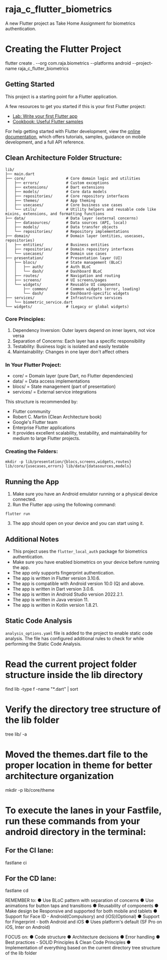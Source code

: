 # raja_c_flutter_biometrics

A new Flutter project as Take Home Assignment for biometrics authentication.

# Creating the Flutter Project
flutter create . --org com.raja.biometrics --platforms android --project-name raja_c_flutter_biometrics

## Getting Started

This project is a starting point for a Flutter application.

A few resources to get you started if this is your first Flutter project:

- [Lab: Write your first Flutter app](https://docs.flutter.dev/get-started/codelab)
- [Cookbook: Useful Flutter samples](https://docs.flutter.dev/cookbook)

For help getting started with Flutter development, view the
[online documentation](https://docs.flutter.dev/), which offers tutorials,
samples, guidance on mobile development, and a full API reference.

## Clean Architecture Folder Structure:
```
lib/
├── main.dart
├── core/                  # Core domain logic and utilities
│   ├── errors/            # Custom exceptions
│   ├── extensions/        # Dart extensions
│   ├── models/            # Core data models
│   ├── repositories/      # Core repository interfaces
│   ├── themes/            # App theming
│   ├── usecases/          # Core business use cases
│   └── utils/             # Utility helpers and reusable code like mixins, extensions, and formatting functions
├── data/                  # Data layer (external concerns)
│   ├── datasources/       # Data sources (API, local)
│   ├── models/            # Data transfer objects
│   └── repositories/      # Repository implementations
├── domain/                # Domain layer (entities, usecases, repositories)
│   ├── entities/          # Business entities
│   ├── repositories/      # Domain repository interfaces
│   └── usecases/          # Domain use cases
├── presentation/          # Presentation layer (UI)
│   ├── blocs/             # State management (BLoC)
│   │   ├── auth/          # Auth BLoC
│   │   └── dash/          # Dashboard BLoC
│   ├── routes/            # Navigation and routing
│   ├── screens/           # UI screens/pages
│   └── widgets/           # Reusable UI components
│       ├── common/        # Common widgets (error, loading)
│       └── dash/          # Dashboard-specific widgets
├── services/              # Infrastructure services
│   └── biometric_service.dart
└── widgets/               # (Legacy or global widgets)
```

### Core Principles:

1. Dependency Inversion: Outer layers depend on inner layers, not vice versa
2. Separation of Concerns: Each layer has a specific responsibility
3. Testability: Business logic is isolated and easily testable
4. Maintainability: Changes in one layer don't affect others

### In Your Flutter Project:

-  core/ = Domain layer (pure Dart, no Flutter dependencies)
-  data/ = Data access implementations
-  blocs/ = State management (part of presentation)
-  services/ = External service integrations

This structure is recommended by:
- Flutter community
- Robert C. Martin (Clean Architecture book)
- Google's Flutter team
- Enterprise Flutter applications
- It provides excellent scalability, testability, and maintainability for medium to large Flutter projects.

### Creating the Folders:

```
mkdir -p lib/presentation/{blocs,screens,widgets,routes} lib/core/{usecases,errors} lib/data/{datasources,models}
```

## Running the App

1. Make sure you have an Android emulator running or a physical device connected.
2. Run the Flutter app using the following command:
```
flutter run

```
3. The app should open on your device and you can start using it.

## Additional Notes

- This project uses the `flutter_local_auth` package for biometrics authentication.
- Make sure you have enabled biometrics on your device before running the app.
- The app only supports fingerprint authentication.
- The app is written in Flutter version 3.10.6.
- The app is compatible with Android version 10.0 (Q) and above.
- The app is written in Dart version 3.0.6.
- The app is written in Android Studio version 2022.2.1.
- The app is written in Java version 11.
- The app is written in Kotlin version 1.8.21.

## Static Code Analysis

`analysis_options.yaml` file is added to the project to enable static code analysis. The file has configured additional rules to check for while performing the Static Code Analysis.

# Read the current project folder structure inside the lib directory

find lib -type f -name "*.dart" | sort

# Verify the directory tree structure of the lib folder

tree lib/ -a

# Moved the themes.dart file to the proper location in theme for better architecture organization

mkdir -p lib/core/theme

# To execute the lanes in your Fastfile, run these commands from your android directory in the terminal:

## For the CI lane:

fastlane ci

## For the CD lane:

fastlane cd

REMEMBER to:
● Use BLoC pattern with separation of concerns
● Use animations for button taps and transitions
● Reusability of components
● Make design be Responsive and supported for both mobile and tablets
● Support for Face ID - Android(Compulsory) and
(iOS)(Optional)
● Support for Fingerprint - both Android and iOS
● Uses platform's default (SF Pro on iOS, Inter on Android)

FOCUS on:
● Code structure
● Architecture decisions
● Error handling
● Best practices - SOLID Principles & Clean Code Principles
● Implementation of everything based on the current directory tree structure of the lib folder
